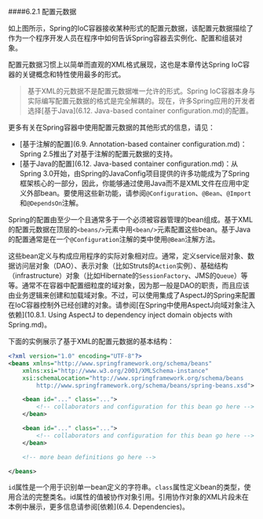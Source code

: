 ####6.2.1 配置元数据

如上图所示，Spring的IoC容器接收某种形式的配置元数据，该配置元数据描绘了作为一个程序开发人员在程序中如何告诉Spring容器去实例化、配置和组装对象。

配置元数据习惯上以简单而直观的XML格式展现，这也是本章传达Spring IoC容器的关键概念和特性使用最多的形式。

>基于XML的元数据不是配置元数据唯一允许的形式。Spring IoC容器本身与实际编写配置元数据的格式是完全解耦的。现在，许多Spring应用的开发者选择[基于Java](6.12. Java-based container configuration.md)的配置。

更多有关在Spring容器中使用配置元数据的其他形式的信息，请见：

- [基于注解的配置](6.9. Annotation-based container configuration.md)：Spring 2.5推出了对基于注解的配置元数据的支持。
- [基于Java的配置](6.12. Java-based container configuration.md)：从Spring 3.0开始，由Spring的JavaConfig项目提供的许多功能成为了Spring框架核心的一部分，因此，你能够通过使用Java而不是XML文件在应用中定义外部bean。要使用这些新功能，请参阅`@Configuration`、`@Bean`、`@Import`和`@DependsOn`注解。

Spring的配置由至少一个且通常多于一个必须被容器管理的bean组成。基于XML的配置元数据在顶层的`<beans/>`元素中用`<bean/>`元素配置这些bean。基于Java的配置通常是在一个`@Configuration`注解的类中使用`@Bean`注解方法。

这些bean定义与构成应用程序的实际对象相对应。通常，定义service层对象、数据访问层对象（DAO）、表示对象（比如Struts的`Action`实例）、基础结构（infrastructure）对象（比如Hibernate的`SessionFactory`、JMS的`Queue`）等等。通常不在容器中配置细粒度的域对象，因为那一般是DAO的职责，而且应该由业务逻辑来创建和加载域对象。不过，可以使用集成了AspectJ的Spring来配置在IoC容器控制外已经创建的对象。请参阅[在Spring中使用AspectJ向域对象注入依赖](10.8.1. Using AspectJ to dependency inject domain objects with Spring.md)。

下面的实例展示了基于XML的配置元数据的基本结构：

```xml
<?xml version="1.0" encoding="UTF-8"?>
<beans xmlns="http://www.springframework.org/schema/beans"
    xmlns:xsi="http://www.w3.org/2001/XMLSchema-instance"
    xsi:schemaLocation="http://www.springframework.org/schema/beans
        http://www.springframework.org/schema/beans/spring-beans.xsd">

    <bean id="..." class="...">
        <!-- collaborators and configuration for this bean go here -->
    </bean>

    <bean id="..." class="...">
        <!-- collaborators and configuration for this bean go here -->
    </bean>

    <!-- more bean definitions go here -->

</beans>
```

`id`属性是一个用于识别单一bean定义的字符串。`class`属性定义bean的类型，使用合法的完整类名。id属性的值被协作对象引用。引用协作对象的XML片段未在本例中展示，更多信息请参阅[依赖](6.4. Dependencies)。

